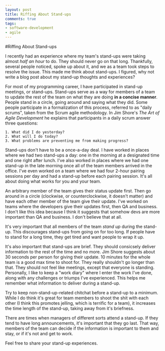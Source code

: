 ```yaml
---
layout: post
title: Riffing About Stand-ups 
comments: true
tags:
- software-development
- agile
---
```


#Riffing About Stand-ups

I recently had an experience where my team's stand-ups were taking almost *half an hour* to do. They should never go on that long. Thankfully, several people noticed, spoke up about it, and we as a team took steps to resolve the issue. This made me think about stand-ups. I figured, why not write a blog post about my stand-up thoughts and experiences? 

For most of my programming career, I have participated in stand-up meetings, or stand-ups. Stand-ups serve as a way for members of a team to update the rest of the team on what they are doing **in a concise manner**. People stand in a circle, going around and saying what they did. Some people participate in a formalization of this process, referred to as "daily scrums", taken from the Scrum agile methodology. In Jim Shore's *The Art of Agile Development* he explains that participants in a daily scrum answer three questions:

	1. What did I do yesterday?
	2. What will I do today?
	3. What problems are preventing me from making progress?

Stand-ups don't have to be a once-a-day deal. I have worked in places where we had two stand-ups a day: one in the morning at a designated time and one right after lunch. I've also worked in places where we had one stand-up in the late morning once all of the team members arrived in the office. I've even worked on a team where we had four 2-hour pairing sessions per day and had a stand-up before each pairing session. It's all about doing what works for you and your team.

An arbitrary member of the team gives their status update first. Then go around in a circle (clockwise, or counterclockwise, it doesn't matter) and have each other member of the team give their update. I've worked on teams where the developers give their updates first, then QA and business. I don't like this idea because I think it suggests that somehow devs are more important than QA and business. I don't believe that at all.

It's very important that all members of the team *stand up* during the stand-up. This discourages stand-ups from going on for too long. If people have to stand for a long time, they get tired and want people to wrap it up.  

It's also important that stand-ups are brief. They should consicsely deliver information to the rest of the time and no more. Jim Shore suggests about 30 seconds per person for giving their update. 10 minutes for the whole team is a good max time to shoot for. They really shouldn't go longer than that. They should not feel like meetings, except that everyone is standing. Personally, I like to keep a "work diary" where I enter the work I've done, along with any challenges or triumps I've experienced. This helps me remember what information to deliver during a stand-up.

Try to keep non-stand-up-related chitchat before a stand-up to a minimum. While I do think it's great for team members to shoot the shit with each other (I think this promotes jelling, which is terrific for a team), it increases the time length of the stand-up, taking away from it's briefness.

There are times when managers of different sorts attend a stand-up. If they tend to have long announcements, it's important that they go last. That way, members of the team can decide if the information is important to them and stay, or if it's not and get to work.

Feel free to share your stand-up experiences.
